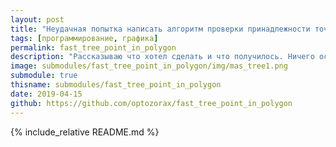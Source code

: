 ```yaml
---
layout: post
title: "Неудачная попытка написать алгоритм проверки принадлежности точки прямоугольнику"
tags: [программирование, графика]
permalink: fast_tree_point_in_polygon
description: "Рассказываю что хотел сделать и что получилось. Ничего особого полезного, зато красивые картинки."
image: submodules/fast_tree_point_in_polygon/img/mas_tree1.png
submodule: true
thisname: submodules/fast_tree_point_in_polygon
date: 2019-04-15
github: https://github.com/optozorax/fast_tree_point_in_polygon
---
```


{% include_relative README.md %}